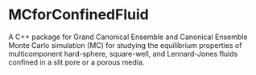 # MCforConfinedFluid
A C++ package for Grand Canonical Ensemble and Canonical Ensemble Monte Carlo simulation (MC) for studying the equilibrium properties of multicomponent hard-sphere, square-well, and Lennard-Jones fluids confined in a slit pore or a porous media.
